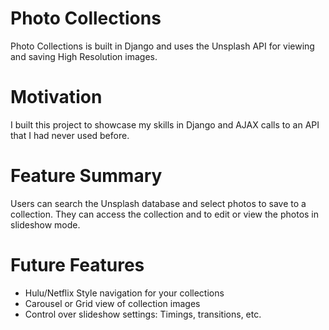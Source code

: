 # Photo Collections
Photo Collections is built in Django and uses the Unsplash API for viewing and saving High Resolution images.

# Motivation
I built this project to showcase my skills in Django and AJAX calls to an API that I had never used before.

# Feature Summary
Users can search the Unsplash database and select photos to save to a collection. They can access the collection and to edit or view the photos in slideshow mode. 

# Future Features
* Hulu/Netflix Style navigation for your collections
* Carousel or Grid view of collection images
* Control over slideshow settings: Timings, transitions, etc. 

